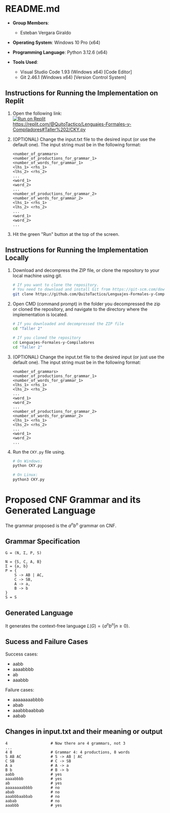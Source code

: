 # README.md

- **Group Members**: 
  - Esteban Vergara Giraldo

- **Operating System**: Windows 10 Pro (x64)
- **Programming Language**: Python 3.12.6 (x64)
- **Tools Used**: 
  - Visual Studio Code 1.93 (Windows x64) [Code Editor]
  - Git 2.46.1 (Windows x64) [Version Control System]

## Instructions for Running the Implementation on Replit

1. Open the following link:   
[![Run on Replit](https://replit.com/badge)](https://replit.com/@QuitoTactico/Lenguajes-Formales-y-Compiladores#Taller%202/CKY.py)  
https://replit.com/@QuitoTactico/Lenguajes-Formales-y-Compiladores#Taller%202/CKY.py

2. (OPTIONAL) Change the input.txt file to the desired input (or use the default one). The input string must be in the following format:

    ```
    <number_of_grammars>
    <number_of_productions_for_grammar_1> <number_of_words_for_grammar_1>
    <lhs_1> <rhs_1>
    <lhs_2> <rhs_2>
    ...
    <word_1>
    <word_2>
    ...
    <number_of_productions_for_grammar_2> <number_of_words_for_grammar_2>
    <lhs_1> <rhs_1>
    <lhs_2> <rhs_2>
    ...
    <word_1>
    <word_2>
    ...
    ```

3. Hit the green "Run" button at the top of the screen.

## Instructions for Running the Implementation Locally

1. Download and decompress the ZIP file, or clone the repository to your local machine using git.

    ```bash
    # If you want to clone the repository.
    # You need to download and install Git from https://git-scm.com/downloads
    git clone https://github.com/QuitoTactico/Lenguajes-Formales-y-Compiladores
    ```

2. Open CMD (command prompt) in the folder you decompressed the zip or cloned the repository, and navigate to the directory where the implementation is located.

    ```bash
    # If you downloaded and decompressed the ZIP file
    cd "Taller 2"
    ```

    ```bash
    # If you cloned the repository
    cd Lenguajes-Formales-y-Compiladores
    cd "Taller 2"
    ```

4. (OPTIONAL) Change the input.txt file to the desired input (or just use the default one). The input string must be in the following format:

    ```
    <number_of_grammars>
    <number_of_productions_for_grammar_1> <number_of_words_for_grammar_1>
    <lhs_1> <rhs_1>
    <lhs_2> <rhs_2>
    ...
    <word_1>
    <word_2>
    ...
    <number_of_productions_for_grammar_2> <number_of_words_for_grammar_2>
    <lhs_1> <rhs_1>
    <lhs_2> <rhs_2>
    ...
    <word_1>
    <word_2>
    ...
    ```

5. Run the `CKY.py` file using.
    
    ```bash
    # On Windows:
    python CKY.py
    ```

    ```bash
    # On Linux:
    python3 CKY.py
    ```

# Proposed CNF Grammar and its Generated Language

The grammar proposed is the $a^n b^n$ grammar on CNF.

## Grammar Specification
```
G = (N, Σ, P, S)

N = {S, C, A, B}  
Σ = {a, b}  
P = {  
    S -> AB | AC,  
    C -> SB,  
    A -> a,  
    B -> b  
}  
S = S  
```
## Generated Language

It generates the context-free language $L(G) = \{a^n b^n | n \geq 0\}$.

## Sucess and Failure Cases

Success cases:
- aabb
- aaaabbbb
- ab
- aaabbb

Failure cases:
- aaaaaaaabbbb
- abab
- aaabbbaabbab
- aabab


## Changes in input.txt and their meaning or output

```
4                   # Now there are 4 grammars, not 3
...
4 8                 # Grammar 4: 4 productions, 8 words
S AB AC             # S -> AB | AC
C SB                # C -> SB
A a                 # A -> a
B b                 # B -> b
aabb                # yes
aaaabbbb            # yes
ab                  # yes
aaaaaaaabbbb        # no
abab                # no
aaabbbaabbab        # no
aabab               # no
aaabbb              # yes
```